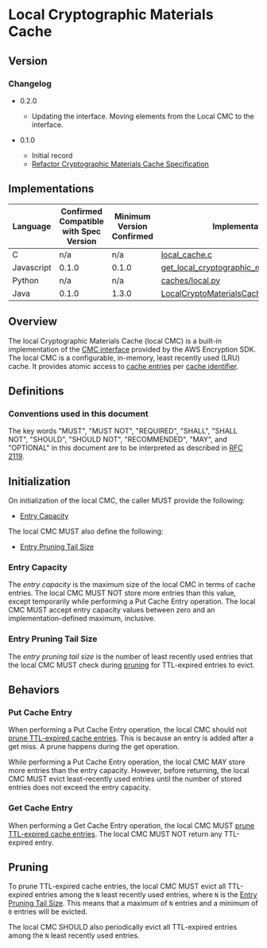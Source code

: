 [//]: # "Copyright Amazon.com Inc. or its affiliates. All Rights Reserved."
[//]: # "SPDX-License-Identifier: CC-BY-SA-4.0"

# Local Cryptographic Materials Cache

## Version

### Changelog

- 0.2.0

  - Updating the interface. Moving elements from the Local CMC to the interface.

- 0.1.0
  - Initial record
  - [Refactor Cryptographic Materials Cache Specification](../changes/2020-07-14_refactor-cmc-spec/change.md)

## Implementations

| Language   | Confirmed Compatible with Spec Version | Minimum Version Confirmed | Implementation                                                                                                                                                                       |
| ---------- | -------------------------------------- | ------------------------- | ------------------------------------------------------------------------------------------------------------------------------------------------------------------------------------ |
| C          | n/a                                    | n/a                       | [local_cache.c](https://github.com/aws/aws-encryption-sdk-c/blob/master/source/local_cache.c)                                                                                        |
| Javascript | 0.1.0                                  | 0.1.0                     | [get_local_cryptographic_materials_cache.ts](https://github.com/aws/aws-encryption-sdk-javascript/blob/master/modules/cache-material/src/get_local_cryptographic_materials_cache.ts) |
| Python     | n/a                                    | n/a                       | [caches/local.py](https://github.com/aws/aws-encryption-sdk-python/blob/master/src/aws_encryption_sdk/caches/local.py)                                                               |
| Java       | 0.1.0                                  | 1.3.0                     | [LocalCryptoMaterialsCache.java](https://github.com/aws/aws-encryption-sdk-java/blob/master/src/main/java/com/amazonaws/encryptionsdk/caching/LocalCryptoMaterialsCache.java)        |

## Overview

The local Cryptographic Materials Cache (local CMC)
is a built-in implementation of the [CMC interface](cryptographic-materials-cache.md)
provided by the AWS Encryption SDK.
The local CMC is a configurable, in-memory, least recently used (LRU) cache.
It provides atomic access to [cache entries](cryptographic-materials-cache.md#cache-entry)
per [cache identifier](cryptographic-materials-cache.md#cache-identifier).

## Definitions

### Conventions used in this document

The key words "MUST", "MUST NOT", "REQUIRED", "SHALL", "SHALL NOT", "SHOULD", "SHOULD NOT", "RECOMMENDED", "MAY", and "OPTIONAL"
in this document are to be interpreted as described in [RFC 2119](https://tools.ietf.org/html/rfc2119).

## Initialization

On initialization of the local CMC,
the caller MUST provide the following:

- [Entry Capacity](#entry-capacity)

The local CMC MUST also define the following:

- [Entry Pruning Tail Size](#entry-pruning-tail-size)

### Entry Capacity

The _entry capacity_ is the maximum size of the local CMC in terms of cache entries.
The local CMC MUST NOT store more entries than this value,
except temporarily while performing a Put Cache Entry operation.
The local CMC MUST accept entry capacity values between zero
and an implementation-defined maximum, inclusive.

### Entry Pruning Tail Size

The _entry pruning tail size_
is the number of least recently used entries that the local CMC
MUST check during [pruning](#pruning)
for TTL-expired entries to evict.

## Behaviors

### Put Cache Entry

When performing a Put Cache Entry operation,
the local CMC should not [prune TTL-expired cache entries](#pruning).
This is because an entry is added after a get miss.
A prune happens during the get operation.

While performing a Put Cache Entry operation,
the local CMC MAY store more entries than the entry capacity.
However, before returning, the local CMC MUST evict least-recently used entries
until the number of stored entries does not exceed the entry capacity.

### Get Cache Entry

When performing a Get Cache Entry operation,
the local CMC MUST [prune TTL-expired cache entries](#pruning).
The local CMC MUST NOT return any TTL-expired entry.

## Pruning

To prune TTL-expired cache entries,
the local CMC MUST evict all TTL-expired entries
among the `N` least recently used entries,
where `N` is the [Entry Pruning Tail Size](#entry-pruning-tail-size).
This means that a maximum of `N` entries
and a minimum of `0` entries will be evicted.

The local CMC SHOULD also periodically evict all TTL-expired entries
among the `N` least recently used entries.
